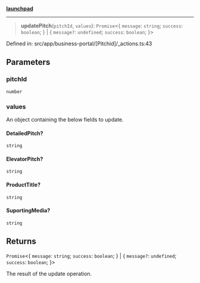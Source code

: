 [**launchpad**](index.md)

***

> **updatePitch**(`pitchId`, `values`): `Promise`\<\{ `message`: `string`; `success`: `boolean`; \} \| \{ `message?`: `undefined`; `success`: `boolean`; \}\>

Defined in: src/app/business-portal/\[Pitchid\]/\_actions.ts:43

## Parameters

### pitchId

`number`

### values

An object containing the below fields to update.

#### DetailedPitch?

`string`

#### ElevatorPitch?

`string`

#### ProductTitle?

`string`

#### SuportingMedia?

`string`

## Returns

`Promise`\<\{ `message`: `string`; `success`: `boolean`; \} \| \{ `message?`: `undefined`; `success`: `boolean`; \}\>

The result of the update operation.
